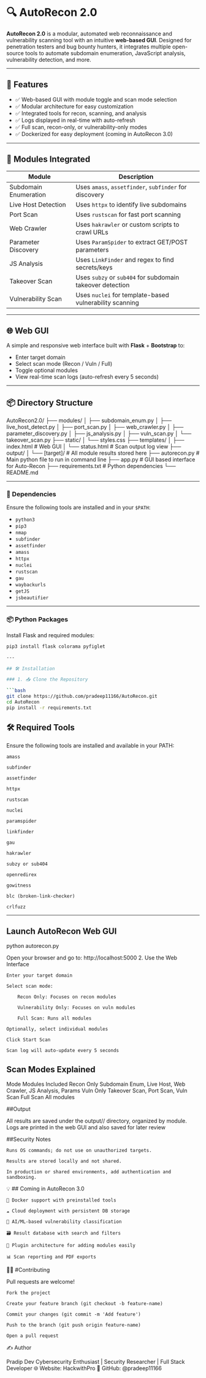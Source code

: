 # 🔍 AutoRecon 2.0

**AutoRecon 2.0** is a modular, automated web reconnaissance and vulnerability scanning tool with an intuitive **web-based GUI**. Designed for penetration testers and bug bounty hunters, it integrates multiple open-source tools to automate subdomain enumeration, JavaScript analysis, vulnerability detection, and more.

---

## 🚀 Features

- ✅ Web-based GUI with module toggle and scan mode selection
- ✅ Modular architecture for easy customization
- ✅ Integrated tools for recon, scanning, and analysis
- ✅ Logs displayed in real-time with auto-refresh
- ✅ Full scan, recon-only, or vulnerability-only modes
- ✅ Dockerized for easy deployment (coming in AutoRecon 3.0)

---

## 🧩 Modules Integrated

| Module                 | Description                                              |
|------------------------|----------------------------------------------------------|
| Subdomain Enumeration  | Uses `amass`, `assetfinder`, `subfinder` for discovery   |
| Live Host Detection    | Uses `httpx` to identify live subdomains                 |
| Port Scan              | Uses `rustscan` for fast port scanning                   |
| Web Crawler            | Uses `hakrawler` or custom scripts to crawl URLs         |
| Parameter Discovery    | Uses `ParamSpider` to extract GET/POST parameters        |
| JS Analysis            | Uses `LinkFinder` and regex to find secrets/keys         |
| Takeover Scan          | Uses `subzy` or `sub404` for subdomain takeover detection|
| Vulnerability Scan     | Uses `nuclei` for template-based vulnerability scanning  |

---

## 🌐 Web GUI

A simple and responsive web interface built with **Flask** + **Bootstrap** to:

- Enter target domain
- Select scan mode (Recon / Vuln / Full)
- Toggle optional modules
- View real-time scan logs (auto-refresh every 5 seconds)

---

## 📦 Directory Structure

AutoRecon2.0/
├── modules/
│ ├── subdomain_enum.py
│ ├── live_host_detect.py
│ ├── port_scan.py
│ ├── web_crawler.py
│ ├── parameter_discovery.py
│ ├── js_analysis.py
│ ├── vuln_scan.py
│ └── takeover_scan.py
├── static/
│ └── styles.css
├── templates/
│ ├── index.html # Web GUI
│ └── status.html # Scan output log view
├── output/
│ └── [target]/ # All module results stored here
├── autorecon.py # Main python file to run in command line
├── app.py  # GUI based interface for Auto-Recon
├── requirements.txt # Python dependencies
└── README.md 

---

### 🔗 Dependencies

Ensure the following tools are installed and in your `$PATH`:

- `python3`
- `pip3`
- `nmap`
- `subfinder`
- `assetfinder`
- `amass`
- `httpx`
- `nuclei`
- `rustscan`
- `gau`
- `waybackurls`
- `getJS`
- `jsbeautifier`

--- 

### 📦 Python Packages

Install Flask and required modules:

```bash
pip3 install flask colorama pyfiglet

---

## 🛠️ Installation

### 1. 📥 Clone the Repository

```bash
git clone https://github.com/pradeep11166/AutoRecon.git
cd AutoRecon
pip install -r requirements.txt

```

## 🛠️ Required Tools

Ensure the following tools are installed and available in your PATH:

    amass

    subfinder

    assetfinder

    httpx

    rustscan

    nuclei

    paramspider

    linkfinder

    gau

    hakrawler

    subzy or sub404

    openredirex

    gowitness

    blc (broken-link-checker)

    crlfuzz

---

## Launch AutoRecon Web GUI

python autorecon.py

Open your browser and go to: http://localhost:5000
2. Use the Web Interface

    Enter your target domain

    Select scan mode:

        Recon Only: Focuses on recon modules

        Vulnerability Only: Focuses on vuln modules

        Full Scan: Runs all modules

    Optionally, select individual modules

    Click Start Scan

    Scan log will auto-update every 5 seconds


## Scan Modes Explained

Mode	Modules Included
Recon   Only	Subdomain Enum, Live Host, Web Crawler, JS  Analysis, Params
Vuln    Only	Takeover Scan, Port Scan, Vuln Scan
Full    Scan	All modules


##Output

All results are saved under the output/<domain>/ directory, organized by module. Logs are printed in the web GUI and also saved for later review



##Security Notes

    Runs OS commands; do not use on unauthorized targets.

    Results are stored locally and not shared.

    In production or shared environments, add authentication and sandboxing.



💡 ## Coming in AutoRecon 3.0

    🐳 Docker support with preinstalled tools

    ☁️ Cloud deployment with persistent DB storage

    🧠 AI/ML-based vulnerability classification

    🗃️ Result database with search and filters

    🧩 Plugin architecture for adding modules easily

    📊 Scan reporting and PDF exports




🙋‍♂️ #Contributing

Pull requests are welcome!

    Fork the project

    Create your feature branch (git checkout -b feature-name)

    Commit your changes (git commit -m 'Add feature')

    Push to the branch (git push origin feature-name)

    Open a pull request



✍️ Author

Pradip Dev
Cybersecurity Enthusiast | Security Researcher | Full Stack Developer
🌐 Website: HackwithPro
🔗 GitHub: @pradeep11166